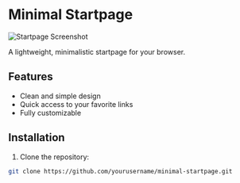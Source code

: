 # Minimal Startpage

![Startpage Screenshot](./start.png)

A lightweight, minimalistic startpage for your browser.

## Features

- Clean and simple design
- Quick access to your favorite links
- Fully customizable

## Installation

1. Clone the repository:

```bash
git clone https://github.com/yourusername/minimal-startpage.git
